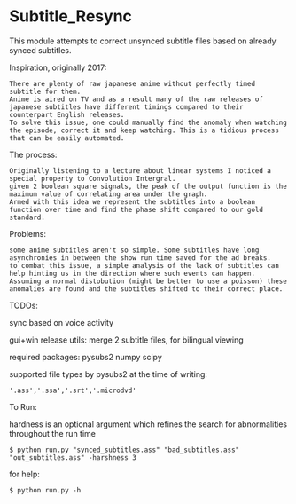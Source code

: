 # Subtitle_Resync
This module attempts to correct unsynced subtitle files based on already synced subtitles.

Inspiration, originally 2017: 

    There are plenty of raw japanese anime without perfectly timed subtitle for them.
    Anime is aired on TV and as a result many of the raw releases of japanese subtitles have different timings compared to their counterpart English releases.
    To solve this issue, one could manually find the anomaly when watching the episode, correct it and keep watching. This is a tidious process that can be easily automated.

The process:

    Originally listening to a lecture about linear systems I noticed a special property to Convolution Intergral.
    given 2 boolean square signals, the peak of the output function is the maximum value of correlating area under the graph.
    Armed with this idea we represent the subtitles into a boolean function over time and find the phase shift compared to our gold standard.

Problems:

    some anime subtitles aren't so simple. Some subtitles have long asynchronies in between the show run time saved for the ad breaks.
    to combat this issue, a simple analysis of the lack of subtitles can help hinting us in the direction where such events can happen.
    Assuming a normal distobution (might be better to use a poisson) these anomalies are found and the subtitles shifted to their correct place.

TODOs:

sync based on voice activity

gui+win release
    utils: merge 2 subtitle files, for bilingual viewing

required packages:
    pysubs2
    numpy
    scipy

supported file types by pysubs2 at the time of writing:

    '.ass','.ssa','.srt','.microdvd'

To Run:

hardness is an optional argument which refines the search for abnormalities throughout the run time

    $ python run.py "synced_subtitles.ass" "bad_subtitles.ass" "out_subtitles.ass" -harshness 3
for help:

    $ python run.py -h
